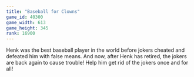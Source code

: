 ```yaml
---
title: "Baseball for Clowns"
game_id: 40300
game_width: 613
game_height: 345
rank: 16900
---
```

Henk was the best baseball player in the world before jokers cheated and defeated him with false means. And now, after Henk has retired, the jokers are back again to cause trouble! Help him get rid of the jokers once and for all!